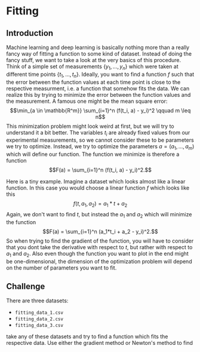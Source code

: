 # Fitting

## Introduction

Machine learning and deep learning is basically nothing more than a really fancy way of fitting a function to some kind of dataset. Instead of doing the fancy stuff, we want to take a look at the very basics of this procedure. Think of a simple set of measurements $\{y_1, ..., y_n\}$ which were taken at different time points $\{t_1, ..., t_n\}$. Ideally, you want to find a function $f$ such that the error between the function values at each time point is close to the respective measurment, i.e. a function that somehow fits the data. We can realize this by trying to minimize the error between the function values and the measurement. A famous one might be the mean square error:
$$\min_{a \in \mathbb{R^m}} \sum_{i=1}^n (f(t_i, a) - y_i)^2 \qquad m \leq n$$
This minimization problem might look weird at first, but we will try to understand it a bit better. The variables $t_i$ are already fixed values from our experimental measurements, so we cannot consider these to be parameters we try to optimize. Instead, we try to optimize the parameters $a = (a_1, ..., a_m)$ which will define our function. The function we minimize is therefore a function
$$F(a) =  \sum_{i=1}^n (f(t_i, a) - y_i)^2.$$

Here is a tiny example. Imagine a dataset which looks almost like a linear function. In this case you would choose a linear function $f$ which looks like this
$$f(t, a_1, a_2) = a_1*t + a_2$$
Again, we don't want to find $t$, but instead the $a_1$ and $a_2$ which will minimize the function
$$F(a) =  \sum_{i=1}^n (a_1*t_i + a_2 - y_i)^2.$$
So when trying to find the gradient of the function, you will have to consider that you dont take the derivative with respect to $t$, but rather with respect to $a_1$ and $a_2$. Also even though the function you want to plot in the end might be one-dimensional, the dimension of the optimization problem will depend on the number of parameters you want to fit.

## Challenge

There are three datasets:

- `fitting_data_1.csv`
- `fitting_data_2.csv`
- `fitting_data_3.csv`

take any of these datasets and try to find a function which fits the respective data. Use either the gradient method or Newton's method to find 